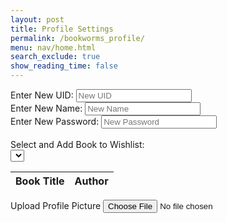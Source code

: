 ```yaml
---
layout: post
title: Profile Settings
permalink: /bookworms_profile/
menu: nav/home.html
search_exclude: true
show_reading_time: false
---
```


<div class="profile-container">
  <div class="card">
    <form>
      <!-- Profile Update Section -->
      <div>
        <label for="newUid">Enter New UID:</label>
        <input type="text" id="newUid" placeholder="New UID">
      </div>
      <div>
        <label for="newName">Enter New Name:</label>
        <input type="text" id="newName" placeholder="New Name">
      </div>
      <div>
        <label for="newPassword">Enter New Password:</label>
        <input type="text" id="newPassword" placeholder="New Password">
      </div>
      <br>
      <!-- Wishlist Dropdown Section -->
      <div>
        <label for="bookDropdown">Select and Add Book to Wishlist:</label>
        <div class="icon-container">
          <select id="bookDropdown">
            <!-- Options will be dynamically populated -->
          </select>
          <i class="fas fa-plus" onclick="addBookToWishlist()"></i>
        </div>
      </div>
      <!-- Wishlist Table -->
      <table>
        <thead>
          <tr>
            <th>Book Title</th>
            <th>Author</th>
          </tr>
        </thead>
        <tbody id="wishlistResult">
          <!-- Wishlist books will be dynamically populated -->
        </tbody>
      </table>
      <!-- Profile Picture Upload -->
      <label for="profilePicture" class="file-icon">
        Upload Profile Picture <i class="fas fa-upload"></i>
      </label>
      <input type="file" id="profilePicture" accept="image/*" onchange="saveProfilePicture()">
      <div class="image-container" id="profileImageBox">
        <!-- Profile picture will be displayed here -->
      </div>
      <!-- Profile Message -->
      <p id="profile-message" style="color: red;"></p>
    </form>
  </div>
</div>

<script type="module">
  import { pythonURI, fetchOptions } from '{{site.baseurl}}/assets/js/api/config.js';
  import { postUpdate } from "{{site.baseurl}}/assets/js/api/profile.js";

  let predefinedBooks = [];
  let userWishlist = [];
  const userId = 1; // Replace with dynamic user ID logic if needed

  // Fetch predefined books for the dropdown
  async function fetchPredefinedBooks() {
    const URL = `${pythonURI}/api/wishlist/books`; // Backend endpoint to fetch all books
    try {
      const response = await fetch(URL, fetchOptions);
      if (!response.ok) {
        throw new Error(`Failed to fetch predefined books: ${response.status}`);
      }
      const books = await response.json();
      console.log("Predefined books fetched:", books); // Debug log
      return books;
    } catch (error) {
      console.error('Error fetching predefined books:', error.message);
      return [];
    }
  }

  // Populate the book dropdown
  function populateBookDropdown(predefinedBooks) {
    const bookDropdown = document.getElementById('bookDropdown');
    bookDropdown.innerHTML = '';
    if (predefinedBooks.length === 0) {
      const placeholderOption = document.createElement('option');
      placeholderOption.textContent = 'No books available';
      placeholderOption.disabled = true;
      bookDropdown.appendChild(placeholderOption);
    } else {
      predefinedBooks.forEach(book => {
        const option = document.createElement('option');
        option.value = book.id; // Assuming `book` has an `id` property
        option.textContent = `${book.title} by ${book.author}`;
        bookDropdown.appendChild(option);
      });
    }
  }

  // Fetch user's wishlist
  async function fetchWishlist() {
    const URL = `${pythonURI}/api/wishlist/`; // Backend endpoint for fetching user's wishlist
    try {
      const response = await fetch(URL, fetchOptions);
      if (!response.ok) {
        throw new Error(`Failed to fetch wishlist: ${response.status}`);
      }
      const wishlist = await response.json();
      console.log("Wishlist fetched:", wishlist); // Debug log
      return wishlist;
    } catch (error) {
      console.error('Error fetching wishlist:', error.message);
      return [];
    }
  }

  // Add a book to the wishlist
  window.addBookToWishlist = async function () {
    const dropdown = document.getElementById('bookDropdown');
    const selectedOption = dropdown.options[dropdown.selectedIndex];
    const bookId = selectedOption.value;

    if (!bookId) {
      document.getElementById('profile-message').textContent = 'Please select a book.';
      return;
    }

    document.getElementById('profile-message').textContent = '';

    const URL = `${pythonURI}/api/wishlist/`; // Backend endpoint to add book to wishlist
    const body = { book_id: parseInt(bookId) }; // Pass only `book_id` as per backend requirements

    try {
      const response = await fetch(URL, {
        ...fetchOptions,
        method: 'POST',
        body: JSON.stringify(body),
      });

      if (!response.ok) {
        const errorData = await response.json();
        throw new Error(errorData.error || `Failed to add book to wishlist: ${response.status}`);
      }

      // Refresh wishlist after adding the book
      userWishlist = await fetchWishlist();
      displayWishlist();
      document.getElementById('profile-message').textContent = 'Book added successfully!';
    } catch (error) {
      console.error('Error adding book to wishlist:', error.message);
      document.getElementById('profile-message').textContent = `Error: ${error.message}`;
    }
  };

  // Display the wishlist
  function displayWishlist() {
    const tableBody = document.getElementById('wishlistResult');
    tableBody.innerHTML = '';
    if (userWishlist.length === 0) {
      const emptyRow = document.createElement('tr');
      const emptyCell = document.createElement('td');
      emptyCell.setAttribute('colspan', 2);
      emptyCell.textContent = 'No books in the wishlist.';
      emptyRow.appendChild(emptyCell);
      tableBody.appendChild(emptyRow);
    } else {
      userWishlist.forEach(book => {
        const tr = document.createElement('tr');
        const titleCell = document.createElement('td');
        const authorCell = document.createElement('td');

        titleCell.textContent = book.title;
        authorCell.textContent = book.author;

        tr.appendChild(titleCell);
        tr.appendChild(authorCell);
        tableBody.appendChild(tr);
      });
    }
  }

  // Initialization
  document.addEventListener('DOMContentLoaded', async function () {
    try {
      // Fetch predefined books and populate the dropdown
      predefinedBooks = await fetchPredefinedBooks();
      populateBookDropdown(predefinedBooks);

      // Fetch and display the user's wishlist
      userWishlist = await fetchWishlist();
      displayWishlist();
    } catch (error) {
      console.error('Initialization error:', error.message);
      document.getElementById('profile-message').textContent = `Initialization error: ${error.message}`;
    }
  });
</script>
